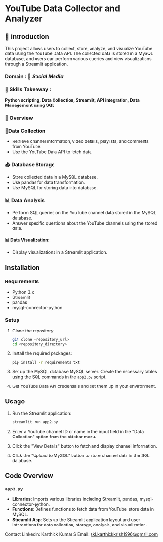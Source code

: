 
# YouTube Data Collector and Analyzer

## 📘 Introduction

This project allows users to collect, store, analyze, and visualize YouTube data using the YouTube Data API. The collected data is stored in a MySQL database, and users can perform various queries and view visualizations through a Streamlit application.

### Domain : 📱 *Social Media*

### 🎨 Skills Takeaway :
__Python scripting, Data Collection, Streamlit, API integration, Data Management using SQL__

### 📘 Overview


### 🌾Data Collection

- Retrieve channel information, video details, playlists, and comments from YouTube.
- Use the YouTube Data API to fetch data.

### 📥 Database Storage

- Store collected data in a MySQL database.
- Use pandas for data transformation.
- Use  MySQL for storing data into database.

### 📊  Data Analysis

- Perform SQL queries on the YouTube channel data stored in the MySQL database.
- Answer specific questions about the YouTube channels using the stored data.

#### 📊 Data Visualization:

- Display visualizations in a Streamlit application.

## Installation

### Requirements

- Python 3.x
- Streamlit
- pandas
- mysql-connector-python

### Setup

1. Clone the repository:
    ```sh
    git clone <repository_url>
    cd <repository_directory>
    ```

2. Install the required packages:
    ```sh
    pip install -r requirements.txt
    ```

3. Set up the MySQL database MySQL server. Create the necessary tables using the SQL commands in the `app2.py` script.

4. Get YouTube Data API credentials and set them up in your environment.

## Usage

1. Run the Streamlit application:
    ```sh
    streamlit run app2.py
    ```

2. Enter a YouTube channel ID or name in the input field in the "Data Collection" option from the sidebar menu.

3. Click the "View Details" button to fetch and display channel information.

4. Click the "Upload to MySQL" button to store channel data in the SQL database.


## Code Overview

### `app2.py`

- **Libraries**: Imports various libraries including Streamlit, pandas, mysql-connector-python.
- **Functions**: Defines functions to fetch data from YouTube, store data in MySQL.
- **Streamlit App**: Sets up the Streamlit application layout and user interactions for data collection, storage, analysis, and visualization.

Contact
LinkedIn: Karthick Kumar S
Email: skl.karthickkrish1996@gmail.com

